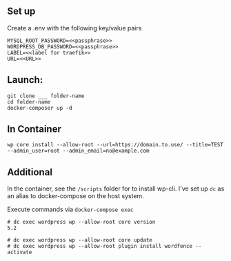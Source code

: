 


Set up 
-
Create a .env with the following key/value pairs
```
MYSQL_ROOT_PASSWORD=<<passphrase>>
WORDPRESS_DB_PASSWORD=<<passphrase>>
LABEL=<<label for traefik>>
URL=<<URL>>
```

Launch:
-
```
git clone ___ folder-name
cd folder-name
docker-composer up -d
```

In Container
-
```
wp core install --allow-root --url=https://domain.to.use/ --title=TEST --admin_user=root --admin_email=no@example.com  
```

Additional
-
In the container, see the `/scripts` folder for to install wp-cli. I've set up `dc` as an alias to docker-compose on the host system. 

Execute commands via `docker-compose exec`
```
# dc exec wordpress wp --allow-root core version
5.2
```

```
# dc exec wordpress wp --allow-root core update
# dc exec wordpress wp --allow-root plugin install wordfence --activate

```
